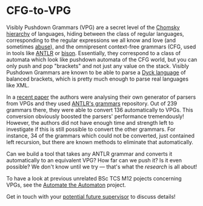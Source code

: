 # CFG-to-VPG

Visibly Pushdown Grammars (VPG) are a secret level of the [Chomsky hierarchy](https://youtu.be/_Wq_bt_2pe4) of languages, hiding between the class of regular languages, corresponding to the regular expressions we all know and love (and sometimes [abuse](http://www.ex-parrot.com/~pdw/Mail-RFC822-Address.html)), and the omnipresent context-free grammars (CFG, used in tools like [ANTLR](https://www.antlr.org/) or [bison](https://tomassetti.me/why-you-should-not-use-flex-yacc-and-bison/). Essentially, they correspond to a class of automata which look like pushdown automata of the CFG world, but you can only push and pop "brackets" and not just any value on the stack. Visibly Pushdown Grammars are known to be able to parse a [Dyck language](https://en.wikipedia.org/wiki/Dyck_language) of balanced brackets, which is pretty much enough to parse real languages like XML.

In a [recent paper](https://doi.org/10.1145/3591472) the authors were analysing their own generator of parsers from VPGs and they used [ANTLR's grammars](https://github.com/antlr/grammars-v4) repository. Out of 239 grammars there, they were able to convert 136 automatically to VPGs. This conversion obviously boosted the parsers' performance tremendously! However, the authors did not have enough time and strength left to investigate if this is still possible to convert the other grammars. For instance, 34 of the grammars which could not be converted, just contained left recursion, but there are known methods to eliminate that automatically.

Can we build a tool that takes any ANTLR grammar and converts it automatically to an equivalent VPG? How far can we push it? Is it even possible? We don't know until we try — that's what the _research_ is all about!

To have a look at previous unrelated BSc TCS M12 pojects concerning VPGs, see the [Automate the Automaton](https://github.com/grammarware/project/blob/main/done/Automate_the_Automaton.md) project.

Get in touch with your [potential future supervisor](mailto:v.zaytsev@utwente.nl) to discuss details!
